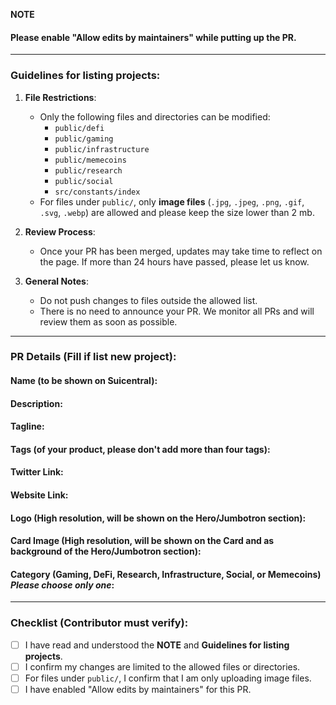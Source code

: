 **NOTE**

#### Please enable "Allow edits by maintainers" while putting up the PR.

---

### Guidelines for listing projects:

1. **File Restrictions**:  
   - Only the following files and directories can be modified:
     - `public/defi`
     - `public/gaming`
     - `public/infrastructure`
     - `public/memecoins`
     - `public/research`
     - `public/social`
     - `src/constants/index`
   - For files under `public/`, only **image files** (`.jpg`, `.jpeg`, `.png`, `.gif`, `.svg`, `.webp`) are allowed and please keep the size lower than 2 mb.

2. **Review Process**:  
   - Once your PR has been merged, updates may take time to reflect on the page. If more than 24 hours have passed, please let us know.

3. **General Notes**:
   - Do not push changes to files outside the allowed list.
   - There is no need to announce your PR. We monitor all PRs and will review them as soon as possible.

---

### PR Details (Fill if list new project):

#### **Name** (to be shown on Suicentral):

#### **Description**:

#### **Tagline**:

#### **Tags** (of your product, please don't add more than four tags):

#### **Twitter Link**:

#### **Website Link**:

#### **Logo** (High resolution, will be shown on the Hero/Jumbotron section):

#### **Card Image** (High resolution, will be shown on the Card and as background of the Hero/Jumbotron section):

#### **Category** (Gaming, DeFi, Research, Infrastructure, Social, or Memecoins) *Please choose only one*:

---

### Checklist (Contributor must verify):

- [ ] I have read and understood the **NOTE** and **Guidelines for listing projects**.
- [ ] I confirm my changes are limited to the allowed files or directories.
- [ ] For files under `public/`, I confirm that I am only uploading image files.
- [ ] I have enabled "Allow edits by maintainers" for this PR.
